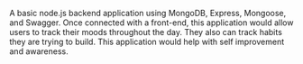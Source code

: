 A basic node.js backend application using MongoDB, Express, Mongoose, and Swagger. Once connected with a front-end, this application would allow users to track their
moods throughout the day. They also can track habits they are trying to build. This application would help with self improvement and awareness. 
